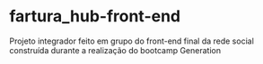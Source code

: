 # fartura_hub-front-end
Projeto integrador feito em grupo do front-end final da rede social construída durante a realização do bootcamp Generation 
